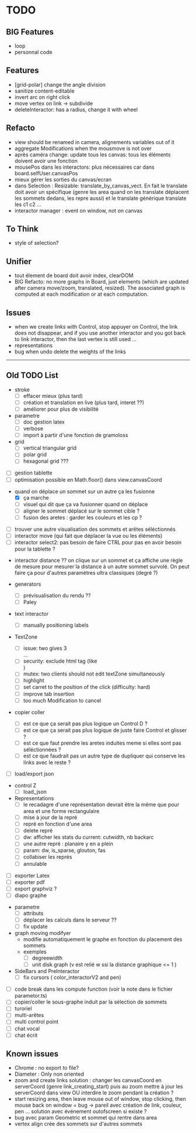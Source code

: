 # TODO

## BIG Features

- loop
- personnal code

## Features

- [grid-polar] change the angle division
- sanitize content-editable
- invert arc on right click
- move vertex on link -> subdivide
- deleteInteractor: has a radius, change it with wheel

## Refacto

- view should be renamed in camera, alignements variables out of it
- aggregate Modifications when the mousmove is not over
- après caméra change: update tous les canvas: tous les éléments doivent avoir une fonction
- mousePos dans les interactors: plus nécessaires car dans board.selfUser.canvasPos
- mieux gérer les sorties du canvas/ecran
- dans Selection : Resizable: translate_by_canvas_vect. En fait le translate doit avoir un spécifique (genre les area quand on les translate déplacent les sommets dedans, les repre aussi) et le translate générique translate les c1 c2 ...
- interactor manager : event on window, not on canvas

## To Think

- style of selection?

## Unifier

- tout élement de board doit avoir index, clearDOM
- BIG Refacto: no more graphs in Board, just elements (which are updated after camera move/zoom, translated, resized). The associated graph is computed at each modification or at each computation.

## Issues

- when we create links with Control, stop appuyer on Control, the link does not disappear, and if you use another interactor and you got back to link interactor, then the last vertex is still used ...
- representations
- bug when undo delete the weights of the links

------------------------------------------------------

## Old TODO List

- stroke
  - [ ] effacer mieux (plus tard)
  - [ ] création et translation en live (plus tard, interet ??)
  - [ ] améliorer pour plus de visibilité

- parametre
  - [ ] doc gestion latex
  - [ ] verbose
  - [ ] import à partir d'une fonction de gramoloss

- grid
  - [ ] vertical triangular grid
  - [ ] polar grid
  - [ ] hexagonal grid ???

- [ ] gestion tablette
- [ ] optimisation possible en Math.floor() dans view.canvasCoord

- quand on déplace un sommet sur un autre ça les fusionne
  - [X] ça marche
  - [ ] visuel qui dit que ça va fusionner quand on déplace
  - [ ] aligner le sommet déplacé sur le sommet cible ?
  - [ ] fusion des aretes : garder les couleurs et les cp ?
- [ ] trouver une autre visualisation des sommets et arêtes séléctionnés
- [ ] interactor move (qui fait que déplacer la vue ou les éléments)
- [ ] interactor select2: pas besoin de faire CTRL pour pas en avoir besoin pour la tablette ?
- interactor distance ?? on clique sur un sommet et ça affiche une règle de mesure pour mesurer la distance à un autre sommet survolé. On peut faire ça pour d'autres paramètres ultra classiques (degré ?)

- generators
  - [ ] prévisualisation du rendu ??
  - [ ] Paley

- text interactor
  - [ ] manually positioning labels

- TextZone
  - [ ] issue: two <Enter> gives 3 <br> ...
  - [ ] security:  exclude html tag (like <br>)
  - [ ] mutex: two clients should not edit textZone simultaneously
  - [ ] highlight
  - [ ] set carret to the position of the click (difficulty: hard)
  - [ ] improve tab insertion
  - [ ] too much Modification to cancel

- copier coller
  - [ ] est ce que ça serait pas plus logique un Control D ?
  - [ ] est ce que ça serait pas plus logique de juste faire Control et glisser ?
  - [ ] est ce que faut prendre les aretes induites meme si elles sont pas séléctionnées ?
  - [ ] est ce que faudrait pas un autre type de dupliquer qui conserve les links avec le reste ?

- [ ] load/export json

- control Z
  - [ ] load_json

- Representations
  - [ ] le recadagre d'une représentation devrait être la même que pour area et une forme rectangulaire
  - [ ] mise à jour de la repré
  - [ ] repré en fonction d'une area
  - [ ] delete repré
  - [ ] dw: afficher les stats du current: cutwidth, nb backarc
  - [ ] une autre repré : planaire y en a plein
  - [ ] param: dw, is_sparse, glouton, fas
  - [ ] collabiser les représ
  - [ ] annulable

- [ ] exporter Latex
- [ ] exporter pdf
- [ ] export graphviz ?
- [ ] diapo graphe

- parametre
  - [ ] attributs
  - [ ] déplacer les calculs dans le serveur ??
  - [ ] fix update

- graph moving modifyer
  - modifie automatiquement le graphe en fonction du placement des sommets
  - exemples
    - [ ] degreewidth
    - [ ] unit disk graph (v est relié w ssi la distance graphique <= 1 )

- SideBars and PreInteractor
  - [ ] fix cursors ( color_interactorV2 and pen)

- [ ] code break dans les compute function (voir la note dans le fichier parametor.ts)
- [ ] copier/coller le sous-graphe induit par la sélection de sommets
- [ ] turoriel
- [ ] multi-arêtes
- [ ] multi control point
- [ ] chat vocal
- [ ] chat écrit

## Known issues

- Chrome : no export to file?
- Diameter : Only non oriented
- zoom and create links
    solution : changer les canvasCoord en serverCoord (genre link_creating_start) puis au zoom mettre à jour les serverCoord dans view
    OU
    interdire le zoom pendant la création ?
- start resizing area, then leave mouse out of window, stop clicking, then mouse back on window = bug -> pareil avec création de link, couleur, pen ... solution avec événement outofscreen si existe ?
- bug avec param Geometric et sommet qui rentre dans area
- vertex align crée des sommets sur d'autres sommets
